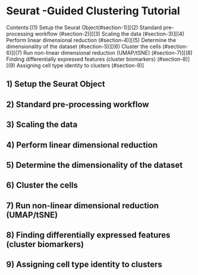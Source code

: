 # Seurat -Guided Clustering Tutorial 
Contents:[(1) Setup the Seurat Object(#section-1)][(2) Standard pre-processing workflow (#section-2)][(3) Scaling the data (#section-3)][(4) Perform linear dimensional reduction (#section-4)][(5) Determine the dimensionality of the dataset (#section-5)][(6) Cluster the cells (#section-6)][(7) Run non-linear dimensional reduction (UMAP/tSNE) (#section-7)][(8) Finding differentially expressed features (cluster biomarkers) (#section-8)][(9) Assigning cell type identity to clusters (#section-9)]


## 1) Setup the Seurat Object 

## 2) Standard pre-processing workflow 

## 3) Scaling the data 

## 4) Perform linear dimensional reduction 

## 5) Determine the dimensionality of the dataset

## 6) Cluster the cells 

## 7) Run non-linear dimensional reduction (UMAP/tSNE)

## 8) Finding differentially expressed features (cluster biomarkers) 

## 9) Assigning cell type identity to clusters 
